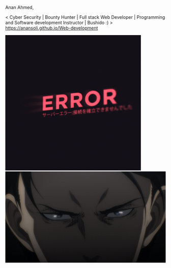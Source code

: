 Anan Ahmed,

 < Cyber Security | Bounty Hunter |  Full stack Web Developer | Programming and Software development Instructor | Bushido :) >
https://anansoli.github.io/Web-development

![maxresdefault](https://github.com/AnanSoli/AnanSoli/blob/main/76cI.gif)
![maxresdefault](https://github.com/AnanSoli/AnanSoli/blob/main/tumblr_9bd02c1edc8627dea54862c270f9d0fb_0172cb23_2048.jpg)
<!-- ![maxresdefault](https://user-images.githubusercontent.com/86473646/160587257-cc930f56-0055-4919-8275-00ba662f9a12.jpg) -->
<!---
AnanSoli/AnanSoli is a ✨ special ✨ repository because its `README.md` (this file) appears on your GitHub profile.
You can click the Preview link to take a look at your changes.
--->
